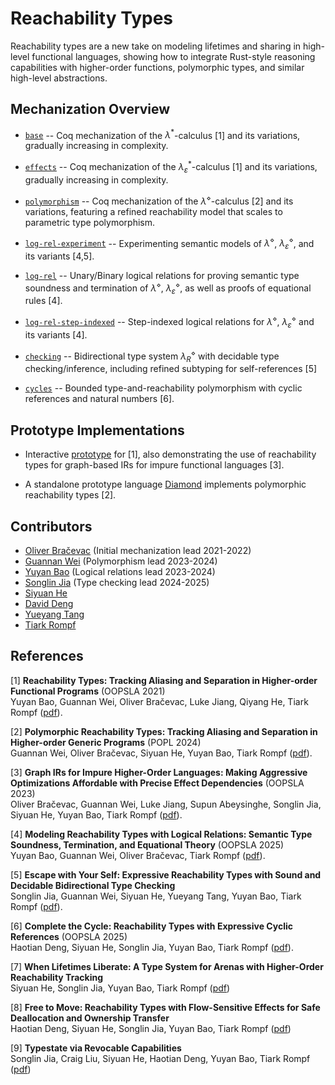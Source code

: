 # Reachability Types

Reachability types are a new take on modeling lifetimes and sharing in high-level functional languages, showing how to integrate Rust-style reasoning capabilities with higher-order functions, polymorphic types, and similar high-level abstractions.

## Mechanization Overview

* [`base`](https://github.com/TiarkRompf/reachability/tree/main/base/) -- Coq mechanization of the $λ^*$-calculus [1] and its variations, gradually increasing in complexity.

* [`effects`](https://github.com/TiarkRompf/reachability/tree/main/effects/) -- Coq mechanization of the $λ_\varepsilon^*$-calculus [1] and its variations, gradually increasing in complexity.

* [`polymorphism`](https://github.com/TiarkRompf/reachability/tree/main/polymorphism/) -- Coq mechanization of the $λ^\diamond$-calculus [2] and its variations, featuring a refined reachability model that scales to parametric type polymorphism.

* [`log-rel-experiment`](./log-rel-experiment/) -- Experimenting semantic models of $λ^\diamond$, $λ_\varepsilon^\diamond$, and its variants [4,5].

* [`log-rel`](./log-rel/) -- Unary/Binary logical relations for proving semantic type soundness and termination of $λ^\diamond$, $λ_\varepsilon^\diamond$, as well as proofs of equational rules [4].

* [`log-rel-step-indexed`](https://github.com/TiarkRompf/reachability/tree/main/log-rel-step-indexed/) -- Step-indexed logical relations for $λ^\diamond$, $λ_\varepsilon^\diamond$ and its variants [4].

* [`checking`](https://github.com/TiarkRompf/reachability/tree/main/checking/) -- Bidirectional type system $\lambda^\diamond_R$ with decidable type checking/inference, including refined subtyping for self-references [5]

* [`cycles`](https://github.com/TiarkRompf/reachability/tree/main/cycles/) -- Bounded type-and-reachability polymorphism with cyclic references and natural numbers [6].

## Prototype Implementations

* Interactive [prototype](http://tiarkrompf.github.io/notes/?/graph-ir/) for [1],
also demonstrating the use of reachability types for graph-based IRs for impure functional languages [3].

* A standalone prototype language [Diamond](https://github.com/Kraks/diamond-lang) implements
polymorphic reachability types [2].

## Contributors

* [Oliver Bračevac](https://bracevac.org) (Initial mechanization lead 2021-2022)
* [Guannan Wei](https://continuation.passing.style) (Polymorphism lead 2023-2024)
* [Yuyan Bao](https://yuyanbao.github.io) (Logical relations lead 2023-2024)
* [Songlin Jia](https://songlinj.github.io) (Type checking lead 2024-2025)
* [Siyuan He](https://sweetsinpackets.github.io)
* [David Deng](https://github.com/PROgram52bc)
* [Yueyang Tang](https://github.com/Emanon42)
* [Tiark Rompf](https://tiarkrompf.github.io)

## References

[1] **Reachability Types: Tracking Aliasing and Separation in Higher-order Functional Programs** (OOPSLA 2021)</br>
Yuyan Bao, Guannan Wei, Oliver Bračevac, Luke Jiang, Qiyang He, Tiark Rompf
([pdf](https://www.cs.purdue.edu/homes/rompf/papers/bao-oopsla21.pdf)).

[2] **Polymorphic Reachability Types: Tracking Aliasing and Separation in Higher-order Generic Programs** (POPL 2024)</br>
Guannan Wei, Oliver Bračevac, Siyuan He, Yuyan Bao, Tiark Rompf
([pdf](https://www.cs.purdue.edu/homes/rompf/papers/wei-popl24.pdf)).

[3] **Graph IRs for Impure Higher-Order Languages: Making Aggressive Optimizations Affordable with Precise Effect Dependencies** (OOPSLA 2023)</br>
Oliver Bračevac, Guannan Wei, Luke Jiang, Supun Abeysinghe, Songlin Jia, Siyuan He, Yuyan Bao, Tiark Rompf
([pdf](https://www.cs.purdue.edu/homes/rompf/papers/bracevac-oopsla23.pdf)).

[4] **Modeling Reachability Types with Logical Relations: Semantic Type Soundness, Termination, and Equational Theory** (OOPSLA 2025)</br>
Yuyan Bao, Guannan Wei, Oliver Bračevac, Tiark Rompf
([pdf](https://dl.acm.org/doi/pdf/10.1145/3763116)).

[5] **Escape with Your Self: Expressive Reachability Types with Sound and Decidable Bidirectional Type Checking** </br>
Songlin Jia, Guannan Wei, Siyuan He, Yueyang Tang, Yuyan Bao, Tiark Rompf
([pdf](https://arxiv.org/pdf/2404.08217.pdf)).

[6] **Complete the Cycle: Reachability Types with Expressive Cyclic References** (OOPSLA 2025) </br>
Haotian Deng, Siyuan He, Songlin Jia, Yuyan Bao, Tiark Rompf
([pdf](https://dl.acm.org/doi/pdf/10.1145/3763172)).

[7] **When Lifetimes Liberate: A Type System for Arenas with Higher-Order Reachability Tracking** </br>
Siyuan He, Songlin Jia, Yuyan Bao, Tiark Rompf
([pdf](https://arxiv.org/pdf/2509.04253))

[8] **Free to Move: Reachability Types with Flow-Sensitive Effects for Safe Deallocation and Ownership Transfer** </br>
Haotian Deng, Siyuan He, Songlin Jia, Yuyan Bao, Tiark Rompf
([pdf](https://arxiv.org/pdf/2510.08939))

[9] **Typestate via Revocable Capabilities** </br>
Songlin Jia, Craig Liu, Siyuan He, Haotian Deng, Yuyan Bao, Tiark Rompf
([pdf](https://arxiv.org/pdf/2510.08889))
